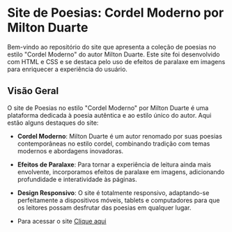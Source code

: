 # Site de Poesias: Cordel Moderno por Milton Duarte

Bem-vindo ao repositório do site que apresenta a coleção de poesias no estilo "Cordel Moderno" do autor Milton Duarte. Este site foi desenvolvido com HTML e CSS e se destaca pelo uso de efeitos de paralaxe em imagens para enriquecer a experiência do usuário.

## Visão Geral

O site de Poesias no estilo "Cordel Moderno" por Milton Duarte é uma plataforma dedicada à poesia autêntica e ao estilo único do autor. Aqui estão alguns destaques do site:

- **Cordel Moderno**: Milton Duarte é um autor renomado por suas poesias contemporâneas no estilo cordel, combinando tradição com temas modernos e abordagens inovadoras.

- **Efeitos de Paralaxe**: Para tornar a experiência de leitura ainda mais envolvente, incorporamos efeitos de paralaxe em imagens, adicionando profundidade e interatividade às páginas.

- **Design Responsivo**: O site é totalmente responsivo, adaptando-se perfeitamente a dispositivos móveis, tablets e computadores para que os leitores possam desfrutar das poesias em qualquer lugar.

- Para acessar o site <a href="https://joaopedro-monteiro.github.io/Desafio-Site-Cordel/cordel.html">Clique aqui</a>
